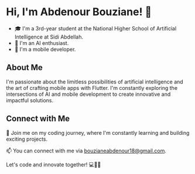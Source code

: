# Hi, I'm Abdenour Bouziane! 👋

- 🎓 I'm a 3rd-year student at the National Higher School of Artificial Intelligence at Sidi Abdellah.
- 🤖 I'm an AI enthusiast.
- 📱 I'm a mobile developer.

## About Me

I'm passionate about the limitless possibilities of artificial intelligence and the art of crafting mobile apps with Flutter. I'm constantly exploring the intersections of AI and mobile development to create innovative and impactful solutions.

## Connect with Me

🚀 Join me on my coding journey, where I'm constantly learning and building exciting projects.

📫 You can connect with me via bouzianeabdenour18@gmail.com.

Let's code and innovate together! 💻🤖🚀
